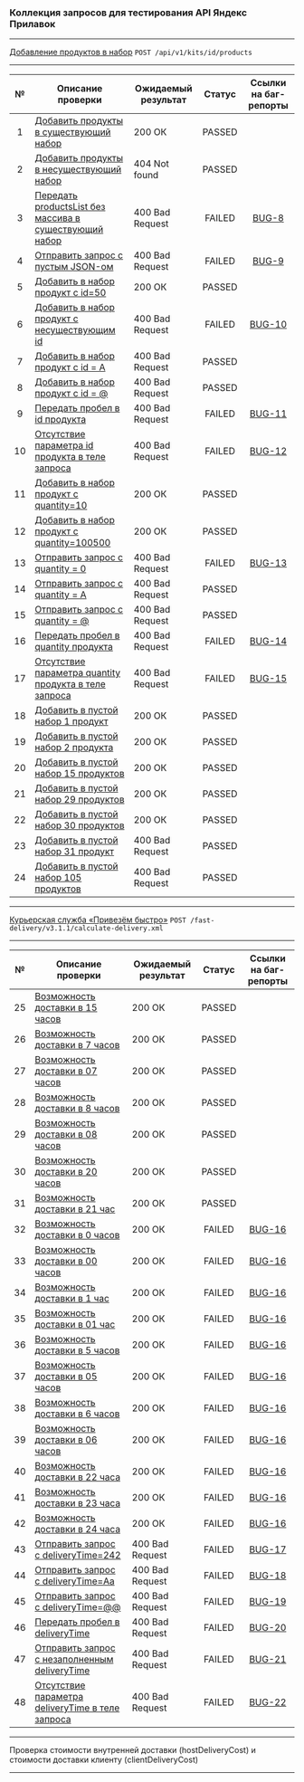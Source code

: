 ### Коллекция запросов для тестирования API Яндекс Прилавок

---

[Добавление продуктов в набор](https://www.postman.com/forweb/workspace/lavka/collection/34470293-43a0352a-462a-446f-ad79-50a57974f293) `POST /api/v1/kits/id/products`

---

| №   | Описание проверки                                                                                                                                              | Ожидаемый результат | Статус | Ссылки на баг-репорты                                     |
|:---:|----------------------------------------------------------------------------------------------------------------------------------------------------------------|---------------------|:------:|:---------------------------------------------------------:|
| 1   | [Добавить продукты в существующий набор](https://www.postman.com/forweb/workspace/lavka/request/34470293-fe784084-0c06-414a-b4be-b25ca66d6696)                 | 200 ОК              | PASSED |                                                           |
| 2   | [Добавить продукты в несуществующий набор](https://www.postman.com/forweb/workspace/lavka/request/34470293-44a855d7-4b88-48a2-9cf5-b409f533ea35)               | 404 Not found       | PASSED |                                                           |
| 3   | [Передать productsList без массива в существующий набор](https://www.postman.com/forweb/workspace/lavka/request/34470293-2223f468-2c0a-4bce-8f34-e15160df49bb) | 400 Bad Request     | FAILED | [BUG-8](https://heorhii-ap.youtrack.cloud/issue/BUG-8)    |
| 4   | [Отправить запрос с пустым JSON-ом](https://www.postman.com/forweb/workspace/lavka/request/34470293-4bd8bd7e-e6a1-40fb-be6e-b0abec46f5fa)                      | 400 Bad Request     | FAILED | [BUG-9](https://heorhii-ap.youtrack.cloud/issue/BUG-9)    |
| 5   | [Добавить в набор продукт с id=50](https://www.postman.com/forweb/workspace/lavka/request/34470293-4a4deb60-b4b9-4ecf-bc91-ce85de34135a)                       | 200 ОК              | PASSED |                                                           |
| 6   | [Добавить в набор продукт с несуществующим id](https://www.postman.com/forweb/workspace/lavka/request/34470293-9f287045-d859-4a61-b893-1044c0a635d6)           | 400 Bad Request     | FAILED | [BUG-10](https://heorhii-ap.youtrack.cloud/issue/BUG-10)  |
| 7   | [Добавить в набор продукт с id = A](https://www.postman.com/forweb/workspace/lavka/request/34470293-6aecd383-8f82-4a9b-a427-f73764db65ad)                      | 400 Bad Request     | PASSED |                                                           |
| 8   | [Добавить в набор продукт с id = @](https://www.postman.com/forweb/workspace/lavka/request/34470293-cf63d202-8628-4398-8e25-b56c46cda4b7)                      | 400 Bad Request     | PASSED |                                                           |
| 9   | [Передать пробел в id продукта](https://www.postman.com/forweb/workspace/lavka/request/34470293-21fc245e-a633-4514-b8cc-df30c3127eda)                          | 400 Bad Request     | FAILED | [BUG-11](https://heorhii-ap.youtrack.cloud/issue/BUG-11)  |
| 10  | [Отсутствие параметра id продукта в теле запроса](https://www.postman.com/forweb/workspace/lavka/request/34470293-a66448c5-bf5a-4cad-971a-f1da3208185a)        | 400 Bad Request     | FAILED | [BUG-12](https://heorhii-ap.youtrack.cloud/issue/BUG-12)  |
| 11  | [Добавить в набор продукт с quantity=10](https://www.postman.com/forweb/workspace/lavka/request/34470293-62993dbb-0b49-4e92-8399-3bc38e94acc8)                 | 200 ОК              | PASSED |                                                           |
| 12  | [Добавить в набор продукт с quantity=100500](https://www.postman.com/forweb/workspace/lavka/request/34470293-811c99a8-9688-4708-a10c-4dc1d4a0cb9a)             | 200 ОК              | PASSED |                                                           |
| 13  | [Отправить запрос с quantity = 0](https://www.postman.com/forweb/workspace/lavka/request/34470293-6d624997-915c-4502-94f3-5c5f6b39881b)                        | 400 Bad Request     | FAILED | [BUG-13](https://heorhii-ap.youtrack.cloud/issue/BUG-13)  |
| 14  | [Отправить запрос с quantity = A](https://www.postman.com/forweb/workspace/lavka/request/34470293-d77ed467-de40-49d1-9d9c-393e7a3bf6b7)                        | 400 Bad Request     | PASSED |                                                           |
| 15  | [Отправить запрос с quantity = @](https://www.postman.com/forweb/workspace/lavka/request/34470293-0ba6583e-cee2-404f-8b8b-668a98a48916)                        | 400 Bad Request     | PASSED |                                                           |
| 16  | [Передать пробел в quantity продукта](https://www.postman.com/forweb/workspace/lavka/request/34470293-404cbebf-444c-45f6-9822-6f9a6d1f4bbb)                    | 400 Bad Request     | FAILED | [BUG-14](https://heorhii-ap.youtrack.cloud/issue/BUG-14)  |
| 17  | [Отсутствие параметра quantity продукта в теле запроса](https://www.postman.com/forweb/workspace/lavka/request/34470293-c4a8bf67-2070-4190-8247-ab3dc05c92b6)  | 400 Bad Request     | FAILED | [BUG-15](https://heorhii-ap.youtrack.cloud/issue/BUG-15)  |
| 18  | [Добавить в пустой набор 1 продукт](https://www.postman.com/forweb/workspace/lavka/request/34470293-e85e38ec-230a-4482-8a67-0a8c171b19ac)                      | 200 ОК              | PASSED |                                                           |
| 19  | [Добавить в пустой набор 2 продукта](https://www.postman.com/forweb/workspace/lavka/request/34470293-8be17f0d-3b1a-4220-acda-a460247c5585)                     | 200 ОК              | PASSED |                                                           |
| 20  | [Добавить в пустой набор 15 продуктов](https://www.postman.com/forweb/workspace/lavka/request/34470293-497a254c-8187-4940-ab43-745ffbaa8022)                   | 200 ОК              | PASSED |                                                           |
| 21  | [Добавить в пустой набор 29 продуктов](https://www.postman.com/forweb/workspace/lavka/request/34470293-27fcc352-bfdd-404f-927e-4eeba75952d7)                   | 200 ОК              | PASSED |                                                           |
| 22  | [Добавить в пустой набор 30 продуктов](https://www.postman.com/forweb/workspace/lavka/request/34470293-65d6ff1f-ace0-4f18-b09a-926445d3b256)                   | 200 ОК              | PASSED |                                                           |
| 23  | [Добавить в пустой набор 31 продукт](https://www.postman.com/forweb/workspace/lavka/request/34470293-94ea7414-244c-43b6-baa8-d6ca0dee4dc0)                     | 400 Bad Request     | PASSED |                                                           |
| 24  | [Добавить в пустой набор 105 продуктов](https://www.postman.com/forweb/workspace/lavka/request/34470293-d9a6acc5-448b-4957-a3b2-e0328e0715f7)                  | 400 Bad Request     | PASSED |                                                           |

---

[Курьерская служба «Привезём быстро»](https://www.postman.com/forweb/workspace/lavka/collection/34470293-2639eb85-a518-4f07-a05c-d891af007682) `POST /fast-delivery/v3.1.1/calculate-delivery.xml`

---

| №   | Описание проверки                                                                                                                                              | Ожидаемый результат | Статус | Ссылки на баг-репорты                                     |
|:---:|----------------------------------------------------------------------------------------------------------------------------------------------------------------|---------------------|:------:|:---------------------------------------------------------:|
| 25  | [Возможность доставки в 15 часов](https://www.postman.com/forweb/workspace/lavka/request/34470293-237e0fab-9c7c-43b3-b391-ed9a234fba95)                        | 200 ОК              | PASSED |                                                           |
| 26  | [Возможность доставки в 7 часов](https://www.postman.com/forweb/workspace/lavka/request/34470293-8d04cf5e-e57d-4858-8e01-6167c1758b77)                         | 200 ОК              | PASSED |                                                           |
| 27  | [Возможность доставки в 07 часов](https://www.postman.com/forweb/workspace/lavka/request/34470293-6e47f12c-c47b-4674-9aa3-c6b9ace0f20d)                        | 200 ОК              | PASSED |                                                           |
| 28  | [Возможность доставки в 8 часов](https://www.postman.com/forweb/workspace/lavka/request/34470293-74b24edf-9208-4c03-814c-24ffd385bdf4)                         | 200 ОК              | PASSED |                                                           |
| 29  | [Возможность доставки в 08 часов](https://www.postman.com/forweb/workspace/lavka/request/34470293-3447549f-e157-4845-a6f8-d0b35a7b45d2)                        | 200 ОК              | PASSED |                                                           |
| 30  | [Возможность доставки в 20 часов](https://www.postman.com/forweb/workspace/lavka/request/34470293-19dca10c-f40a-4f1e-a3bc-9b234c2a60bf)                        | 200 ОК              | PASSED |                                                           |
| 31  | [Возможность доставки в 21 час](https://www.postman.com/forweb/workspace/lavka/request/34470293-a1c29b29-7b34-4501-b302-ab90b62ee434)                          | 200 ОК              | PASSED |                                                           |
| 32  | [Возможность доставки в 0 часов](https://www.postman.com/forweb/workspace/lavka/request/34470293-d1b17e8e-5263-4871-a674-430cb7b21038)                         | 200 ОК              | FAILED | [BUG-16](https://heorhii-ap.youtrack.cloud/issue/BUG-16)  |
| 33  | [Возможность доставки в 00 часов](https://www.postman.com/forweb/workspace/lavka/request/34470293-a0a26588-113f-441d-af6e-ff2b3dfd0a5e)                        | 200 ОК              | FAILED | [BUG-16](https://heorhii-ap.youtrack.cloud/issue/BUG-16)  |
| 34  | [Возможность доставки в 1 час](https://www.postman.com/forweb/workspace/lavka/request/34470293-a052d679-aac1-4f92-801b-bfc385e2ada8)                           | 200 ОК              | FAILED | [BUG-16](https://heorhii-ap.youtrack.cloud/issue/BUG-16)  |
| 35  | [Возможность доставки в 01 час](https://www.postman.com/forweb/workspace/lavka/request/34470293-ff4e546b-4494-40e2-90c1-868fbc459bde)                          | 200 ОК              | FAILED | [BUG-16](https://heorhii-ap.youtrack.cloud/issue/BUG-16)  |
| 36  | [Возможность доставки в 5 часов](https://www.postman.com/forweb/workspace/lavka/request/34470293-75caf522-cfca-45d1-b327-9b5596a6af2e)                         | 200 ОК              | FAILED | [BUG-16](https://heorhii-ap.youtrack.cloud/issue/BUG-16)  |
| 37  | [Возможность доставки в 05 часов](https://www.postman.com/forweb/workspace/lavka/request/34470293-b4c2580c-b33c-42bd-b8cc-6e922eafd15d)                        | 200 ОК              | FAILED | [BUG-16](https://heorhii-ap.youtrack.cloud/issue/BUG-16)  |
| 38  | [Возможность доставки в 6 часов](https://www.postman.com/forweb/workspace/lavka/request/34470293-ab014d3c-3f6d-4a8f-a9f4-2d2f3230898d)                         | 200 ОК              | FAILED | [BUG-16](https://heorhii-ap.youtrack.cloud/issue/BUG-16)  |
| 39  | [Возможность доставки в 06 часов](https://www.postman.com/forweb/workspace/lavka/request/34470293-b12ee82b-9363-4289-add1-a3595418cb3f)                        | 200 ОК              | FAILED | [BUG-16](https://heorhii-ap.youtrack.cloud/issue/BUG-16)  |
| 40  | [Возможность доставки в 22 часа](https://www.postman.com/forweb/workspace/lavka/request/34470293-e6dd7f99-f290-461a-b5b5-cd3cd059ae27)                         | 200 ОК              | FAILED | [BUG-16](https://heorhii-ap.youtrack.cloud/issue/BUG-16)  |
| 41  | [Возможность доставки в 23 часа](https://www.postman.com/forweb/workspace/lavka/request/34470293-7beba713-c4c3-4827-adf7-f06cde095c29)                         | 200 ОК              | FAILED | [BUG-16](https://heorhii-ap.youtrack.cloud/issue/BUG-16)  |
| 42  | [Возможность доставки в 24 часа](https://www.postman.com/forweb/workspace/lavka/request/34470293-301c53e0-f796-484b-a459-5ac9dcb0423d)                         | 200 ОК              | FAILED | [BUG-16](https://heorhii-ap.youtrack.cloud/issue/BUG-16)  |
| 43  | [Отправить запрос с deliveryTime=242](https://www.postman.com/forweb/workspace/lavka/request/34470293-21dd1b2b-122b-43e3-b11f-2b4c13176833)                    | 400 Bad Request     | FAILED | [BUG-17](https://heorhii-ap.youtrack.cloud/issue/BUG-17)  |
| 44  | [Отправить запрос с deliveryTime=Aa](https://www.postman.com/forweb/workspace/lavka/request/34470293-f5780c4f-dd50-4bc2-a9a6-29fa7b53f1fa)                     | 400 Bad Request     | FAILED | [BUG-18](https://heorhii-ap.youtrack.cloud/issue/BUG-18)  |
| 45  | [Отправить запрос с deliveryTime=@@](https://www.postman.com/forweb/workspace/lavka/request/34470293-1e716023-35e5-4cc0-aab1-6358f5f31b64)                     | 400 Bad Request     | FAILED | [BUG-19](https://heorhii-ap.youtrack.cloud/issue/BUG-19)  |
| 46  | [Передать пробел в deliveryTime](https://www.postman.com/forweb/workspace/lavka/request/34470293-35705dfb-cc9f-49b9-a953-71b4515de1a6)                         | 400 Bad Request     | FAILED | [BUG-20](https://heorhii-ap.youtrack.cloud/issue/BUG-20)  |
| 47  | [Отправить запрос с незаполненным deliveryTime](https://www.postman.com/forweb/workspace/lavka/request/34470293-6f3bc246-d95b-46a6-a071-dab01519f7bb)          | 400 Bad Request     | FAILED | [BUG-21](https://heorhii-ap.youtrack.cloud/issue/BUG-21)  |
| 48  | [Отсутствие параметра deliveryTime в теле запроса](https://www.postman.com/forweb/workspace/lavka/request/34470293-81f6b337-5f37-403a-af2b-117a471e6176)       | 400 Bad Request     | FAILED | [BUG-22](https://heorhii-ap.youtrack.cloud/issue/BUG-22)  |

---

Проверка стоимости внутренней доставки (hostDeliveryCost) и стоимости доставки клиенту (clientDeliveryCost)

---








